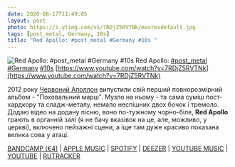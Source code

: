 ```yaml
---
date: 2020-08-17T11:49:05
layout: post
photo: https://i.ytimg.com/vi/7RDjZ5RVTNk/maxresdefault.jpg
tags: [post_metal, Germany, 10s]
title: "Red Apollo: #post_metal #Germany #10s "
---
```

![Red Apollo: #post_metal #Germany #10s ](https://i.ytimg.com/vi/7RDjZ5RVTNk/maxresdefault.jpg)
Red Apollo: [#post_metal](/tags/#post_metal) [#Germany](/tags/#Germany) [#10s](/tags/#10s) [https://www.youtube.com/watch?v=7RDjZ5RVTNk](https://www.youtube.com/watch?v=7RDjZ5RVTNk)

2012 року [Червоний Аполлон](/2020-06-21-red-apollo--post-metal-sludge-metal-germany-10s) випустили свій перший повнорозмірний альбом - &quot;Поховальний марш&quot;. Музло на ньому - та сама суміш пост-хардкору та сладж-металу, немало неспішних двох бочок і тремоло. Додаю відео на додану пісню, воно по-тужному чорно-біле, **Red Apollo** грають в органній залі (я не бачу вказівок на це, але, можливо, у церкві), включено пейзажні сцени, а іще там дуже красиво показана велика сова у атаці.

[BANDCAMP (€4)](https://redapollo.bandcamp.com/album/marche-fun-bre) \| [APPLE MUSIC](https://www.google.com/url?sa=t&amp;rct=j&amp;q=&amp;esrc=s&amp;source=web&amp;cd=&amp;cad=rja&amp;uact=8&amp;ved=2ahUKEwi_s8OP6aHrAhWxtIsKHX6jCxgQFjAAegQIAhAB&amp;url=https%3A%2F%2Fmusic.apple.com%2Fru%2Falbum%2Fmarche-funebre%2F675574550&amp;usg=AOvVaw06LJgtcRXHTjAfqoBjQkFp) \| [SPOTIFY](https://www.google.com/url?sa=t&amp;rct=j&amp;q=&amp;esrc=s&amp;source=web&amp;cd=&amp;cad=rja&amp;uact=8&amp;ved=2ahUKEwiilt6V6aHrAhWTrIsKHRfVBJEQFjAAegQIAxAB&amp;url=https%3A%2F%2Fopen.spotify.com%2Falbum%2F29VLUvT54DmyPXqvlnI3tx&amp;usg=AOvVaw3JwDFpfphp2OxbfNLv8NMX) \| [DEEZER](https://www.deezer.com/album/60418492?utm_source=deezer&amp;utm_content=album-60418492&amp;utm_term=1601611822_1597653020&amp;utm_medium=web) \| [YOUTUBE MUSIC](https://music.youtube.com/playlist?list=OLAK5uy_mGccf6pwNiv7uU3O_G9HstoWMQ6JilJ9Y) \| [YOUTUBE](https://www.youtube.com/playlist?list=PLxABfBKpG3Qvt9tOSZGVD5XRLcr1E2FsS) \| [RUTRACKER](https://rutracker.org/forum/viewtopic.php?t=4408811)
